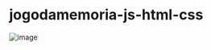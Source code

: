 # jogodamemoria-js-html-css

![image](https://github.com/LeticiaBHB/jogodamemoria-js-html-css/assets/124852398/6fdf4102-3d55-495c-9a8c-dd21e9b258f3)
